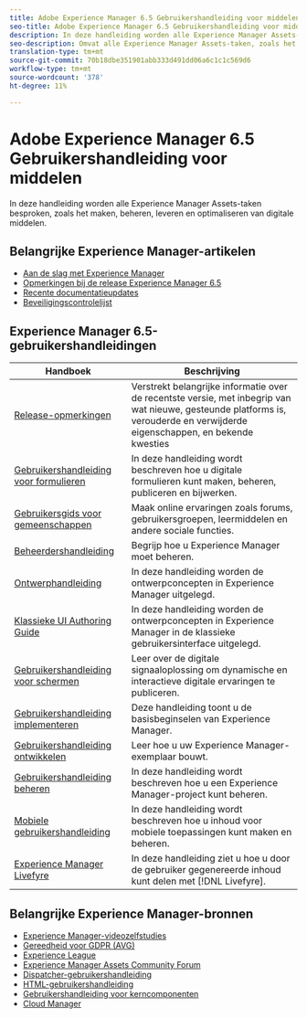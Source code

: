 ```yaml
---
title: Adobe Experience Manager 6.5 Gebruikershandleiding voor middelen
seo-title: Adobe Experience Manager 6.5 Gebruikershandleiding voor middelen
description: In deze handleiding worden alle Experience Manager Assets-taken besproken, zoals het maken, beheren, leveren en optimaliseren van digitale middelen.
seo-description: Omvat alle Experience Manager Assets-taken, zoals het maken, beheren, leveren en optimaliseren van digitale middelen.
translation-type: tm+mt
source-git-commit: 70b18dbe351901abb333d491dd06a6c1c1c569d6
workflow-type: tm+mt
source-wordcount: '378'
ht-degree: 11%

---
```



# Adobe Experience Manager 6.5 Gebruikershandleiding voor middelen

In deze handleiding worden alle Experience Manager Assets-taken besproken, zoals het maken, beheren, leveren en optimaliseren van digitale middelen.

## Belangrijke Experience Manager-artikelen

* [Aan de slag met Experience Manager](https://helpx.adobe.com/experience-manager/get-started.html)
* [Opmerkingen bij de release Experience Manager 6.5](/help/release-notes/home.md)
* [Recente documentatieupdates](https://helpx.adobe.com/experience-manager/documentation-updates.html)
* [Beveiligingscontrolelijst](/help/sites-administering/security-checklist.md)

## Experience Manager 6.5-gebruikershandleidingen

| Handboek | Beschrijving |
|--- |---|
| [Release-opmerkingen](/help/release-notes/home.md) | Verstrekt belangrijke informatie over de recentste versie, met inbegrip van wat nieuwe, gesteunde platforms is, verouderde en verwijderde eigenschappen, en bekende kwesties |
| [Gebruikershandleiding voor formulieren](/help/forms/home.md) | In deze handleiding wordt beschreven hoe u digitale formulieren kunt maken, beheren, publiceren en bijwerken. |
| [Gebruikersgids voor gemeenschappen](/help/communities/home.md) | Maak online ervaringen zoals forums, gebruikersgroepen, leermiddelen en andere sociale functies. |
| [Beheerdershandleiding](/help/sites-administering/home.md) | Begrijp hoe u Experience Manager moet beheren. |
| [Ontwerphandleiding](/help/sites-authoring/home.md) | In deze handleiding worden de ontwerpconcepten in Experience Manager uitgelegd. |
| [Klassieke UI Authoring Guide](/help/sites-classic-ui-authoring/home.md) | In deze handleiding worden de ontwerpconcepten in Experience Manager in de klassieke gebruikersinterface uitgelegd. |
| [Gebruikershandleiding voor schermen](https://docs.adobe.com/content/help/en/experience-manager-screens/user-guide/aem-screens-introduction.html) | Leer over de digitale signaaloplossing om dynamische en interactieve digitale ervaringen te publiceren. |
| [Gebruikershandleiding implementeren](/help/sites-deploying/home.md) | Deze handleiding toont u de basisbeginselen van Experience Manager. |
| [Gebruikershandleiding ontwikkelen](/help/sites-developing/home.md) | Leer hoe u uw Experience Manager-exemplaar bouwt. |
| [Gebruikershandleiding beheren](/help/managing/home.md) | In deze handleiding wordt beschreven hoe u een Experience Manager-project kunt beheren. |
| [Mobiele gebruikershandleiding](/help/mobile/home.md) | In deze handleiding wordt beschreven hoe u inhoud voor mobiele toepassingen kunt maken en beheren. |
| [Experience Manager Livefyre](https://docs.adobe.com/content/help/en/livefyre/using/home.html) | In deze handleiding ziet u hoe u door de gebruiker gegenereerde inhoud kunt delen met [!DNL Livefyre]. |

## Belangrijke Experience Manager-bronnen

* [Experience Manager-videozelfstudies](https://helpx.adobe.com/experience-manager/kt/index/aem-6-5-videos.html#Assets)
* [Gereedheid voor GDPR (AVG)](/help/managing/data-protection-and-privacy.md)
* [Experience League](https://guided.adobe.com/?mv=other#recommended/solutions/experience-manager)
* [Experience Manager Assets Community Forum](https://experienceleaguecommunities.adobe.com/t5/Adobe-Experience-Manager-Assets/ct-p/experience-manager-assets-community)
* [Dispatcher-gebruikershandleiding](https://docs.adobe.com/content/help/en/experience-manager-dispatcher/using/dispatcher.html)
* [HTML-gebruikershandleiding](https://docs.adobe.com/content/help/en/experience-manager-htl/using/overview.html)
* [Gebruikershandleiding voor kerncomponenten](https://docs.adobe.com/content/help/en/experience-manager-core-components/using/introduction.html)
* [Cloud Manager](https://docs.adobe.com/content/help/en/experience-manager-cloud-manager/using/introduction-to-cloud-manager.html)
